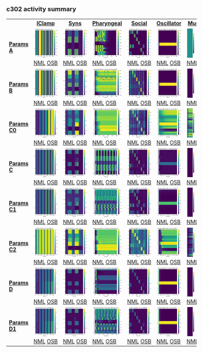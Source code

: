 ### c302 activity summary 
<table>
<tr><td>&nbsp;</td><td align="center"><b><a href="https://github.com/openworm/CElegansNeuroML/blob/master/CElegans/pythonScripts/c302/c302_IClamp.py">IClamp</a></b></td><td align="center"><b><a href="https://github.com/openworm/CElegansNeuroML/blob/master/CElegans/pythonScripts/c302/c302_Syns.py">Syns</a></b></td><td align="center"><b><a href="https://github.com/openworm/CElegansNeuroML/blob/master/CElegans/pythonScripts/c302/c302_Pharyngeal.py">Pharyngeal</a></b></td><td align="center"><b><a href="https://github.com/openworm/CElegansNeuroML/blob/master/CElegans/pythonScripts/c302/c302_Social.py">Social</a></b></td><td align="center"><b><a href="https://github.com/openworm/CElegansNeuroML/blob/master/CElegans/pythonScripts/c302/c302_Oscillator.py">Oscillator</a></b></td><td align="center"><b><a href="https://github.com/openworm/CElegansNeuroML/blob/master/CElegans/pythonScripts/c302/c302_Muscles.py">Muscles</a></b></td><td align="center"><b><a href="https://github.com/openworm/CElegansNeuroML/blob/master/CElegans/pythonScripts/c302/c302_Full.py">Full</a></b></td></tr>
<tr><td><b><a href="https://github.com/openworm/CElegansNeuroML/blob/master/CElegans/pythonScripts/c302/parameters_A.py">Params A</a></b></td><td><a href="summary_A_IClamp.md"><img alt="?" src="neurons_A_IClamp.png" height="80"/></a><br/><a href="https://github.com/openworm/CElegansNeuroML/blob/master/CElegans/pythonScripts/c302/examples/c302_A_IClamp.nml">NML</a>&nbsp;<a href="http://opensourcebrain.org/projects/celegans?explorer=https://raw.githubusercontent.com/openworm/CElegansNeuroML/master/CElegans/pythonScripts/c302/examples/c302_A_IClamp.nml">OSB</a></td><td><a href="summary_A_Syns.md"><img alt="?" src="neurons_A_Syns.png" height="80"/></a><br/><a href="https://github.com/openworm/CElegansNeuroML/blob/master/CElegans/pythonScripts/c302/examples/c302_A_Syns.nml">NML</a>&nbsp;<a href="http://opensourcebrain.org/projects/celegans?explorer=https://raw.githubusercontent.com/openworm/CElegansNeuroML/master/CElegans/pythonScripts/c302/examples/c302_A_Syns.nml">OSB</a></td><td><a href="summary_A_Pharyngeal.md"><img alt="?" src="neurons_A_Pharyngeal.png" height="80"/></a><br/><a href="https://github.com/openworm/CElegansNeuroML/blob/master/CElegans/pythonScripts/c302/examples/c302_A_Pharyngeal.nml">NML</a>&nbsp;<a href="http://opensourcebrain.org/projects/celegans?explorer=https://raw.githubusercontent.com/openworm/CElegansNeuroML/master/CElegans/pythonScripts/c302/examples/c302_A_Pharyngeal.nml">OSB</a></td><td><a href="summary_A_Social.md"><img alt="?" src="neurons_A_Social.png" height="80"/></a><br/><a href="https://github.com/openworm/CElegansNeuroML/blob/master/CElegans/pythonScripts/c302/examples/c302_A_Social.nml">NML</a>&nbsp;<a href="http://opensourcebrain.org/projects/celegans?explorer=https://raw.githubusercontent.com/openworm/CElegansNeuroML/master/CElegans/pythonScripts/c302/examples/c302_A_Social.nml">OSB</a></td><td><a href="summary_A_Oscillator.md"><img alt="?" src="neurons_A_Oscillator.png" height="80"/></a><br/><a href="https://github.com/openworm/CElegansNeuroML/blob/master/CElegans/pythonScripts/c302/examples/c302_A_Oscillator.nml">NML</a>&nbsp;<a href="http://opensourcebrain.org/projects/celegans?explorer=https://raw.githubusercontent.com/openworm/CElegansNeuroML/master/CElegans/pythonScripts/c302/examples/c302_A_Oscillator.nml">OSB</a></td><td><a href="summary_A_Muscles.md"><img alt="?" src="neurons_A_Muscles.png" height="80"/></a><br/><a href="https://github.com/openworm/CElegansNeuroML/blob/master/CElegans/pythonScripts/c302/examples/c302_A_Muscles.nml">NML</a>&nbsp;<a href="http://opensourcebrain.org/projects/celegans?explorer=https://raw.githubusercontent.com/openworm/CElegansNeuroML/master/CElegans/pythonScripts/c302/examples/c302_A_Muscles.nml">OSB</a></td><td><a href="summary_A_Full.md"><img alt="?" src="neurons_A_Full.png" height="80"/></a><br/><a href="https://github.com/openworm/CElegansNeuroML/blob/master/CElegans/pythonScripts/c302/examples/c302_A_Full.nml">NML</a>&nbsp;<a href="http://opensourcebrain.org/projects/celegans?explorer=https://raw.githubusercontent.com/openworm/CElegansNeuroML/master/CElegans/pythonScripts/c302/examples/c302_A_Full.nml">OSB</a></td></tr>
<tr><td><b><a href="https://github.com/openworm/CElegansNeuroML/blob/master/CElegans/pythonScripts/c302/parameters_B.py">Params B</a></b></td><td><a href="summary_B_IClamp.md"><img alt="?" src="neurons_B_IClamp.png" height="80"/></a><br/><a href="https://github.com/openworm/CElegansNeuroML/blob/master/CElegans/pythonScripts/c302/examples/c302_B_IClamp.nml">NML</a>&nbsp;<a href="http://opensourcebrain.org/projects/celegans?explorer=https://raw.githubusercontent.com/openworm/CElegansNeuroML/master/CElegans/pythonScripts/c302/examples/c302_B_IClamp.nml">OSB</a></td><td><a href="summary_B_Syns.md"><img alt="?" src="neurons_B_Syns.png" height="80"/></a><br/><a href="https://github.com/openworm/CElegansNeuroML/blob/master/CElegans/pythonScripts/c302/examples/c302_B_Syns.nml">NML</a>&nbsp;<a href="http://opensourcebrain.org/projects/celegans?explorer=https://raw.githubusercontent.com/openworm/CElegansNeuroML/master/CElegans/pythonScripts/c302/examples/c302_B_Syns.nml">OSB</a></td><td><a href="summary_B_Pharyngeal.md"><img alt="?" src="neurons_B_Pharyngeal.png" height="80"/></a><br/><a href="https://github.com/openworm/CElegansNeuroML/blob/master/CElegans/pythonScripts/c302/examples/c302_B_Pharyngeal.nml">NML</a>&nbsp;<a href="http://opensourcebrain.org/projects/celegans?explorer=https://raw.githubusercontent.com/openworm/CElegansNeuroML/master/CElegans/pythonScripts/c302/examples/c302_B_Pharyngeal.nml">OSB</a></td><td><a href="summary_B_Social.md"><img alt="?" src="neurons_B_Social.png" height="80"/></a><br/><a href="https://github.com/openworm/CElegansNeuroML/blob/master/CElegans/pythonScripts/c302/examples/c302_B_Social.nml">NML</a>&nbsp;<a href="http://opensourcebrain.org/projects/celegans?explorer=https://raw.githubusercontent.com/openworm/CElegansNeuroML/master/CElegans/pythonScripts/c302/examples/c302_B_Social.nml">OSB</a></td><td><a href="summary_B_Oscillator.md"><img alt="?" src="neurons_B_Oscillator.png" height="80"/></a><br/><a href="https://github.com/openworm/CElegansNeuroML/blob/master/CElegans/pythonScripts/c302/examples/c302_B_Oscillator.nml">NML</a>&nbsp;<a href="http://opensourcebrain.org/projects/celegans?explorer=https://raw.githubusercontent.com/openworm/CElegansNeuroML/master/CElegans/pythonScripts/c302/examples/c302_B_Oscillator.nml">OSB</a></td><td><a href="summary_B_Muscles.md"><img alt="?" src="neurons_B_Muscles.png" height="80"/></a><br/><a href="https://github.com/openworm/CElegansNeuroML/blob/master/CElegans/pythonScripts/c302/examples/c302_B_Muscles.nml">NML</a>&nbsp;<a href="http://opensourcebrain.org/projects/celegans?explorer=https://raw.githubusercontent.com/openworm/CElegansNeuroML/master/CElegans/pythonScripts/c302/examples/c302_B_Muscles.nml">OSB</a></td><td><a href="summary_B_Full.md"><img alt="?" src="neurons_B_Full.png" height="80"/></a><br/><a href="https://github.com/openworm/CElegansNeuroML/blob/master/CElegans/pythonScripts/c302/examples/c302_B_Full.nml">NML</a>&nbsp;<a href="http://opensourcebrain.org/projects/celegans?explorer=https://raw.githubusercontent.com/openworm/CElegansNeuroML/master/CElegans/pythonScripts/c302/examples/c302_B_Full.nml">OSB</a></td></tr>
<tr><td><b><a href="https://github.com/openworm/CElegansNeuroML/blob/master/CElegans/pythonScripts/c302/parameters_C0.py">Params C0</a></b></td><td><a href="summary_C0_IClamp.md"><img alt="?" src="neurons_C0_IClamp.png" height="80"/></a><br/><a href="https://github.com/openworm/CElegansNeuroML/blob/master/CElegans/pythonScripts/c302/examples/c302_C0_IClamp.nml">NML</a>&nbsp;<a href="http://opensourcebrain.org/projects/celegans?explorer=https://raw.githubusercontent.com/openworm/CElegansNeuroML/master/CElegans/pythonScripts/c302/examples/c302_C0_IClamp.nml">OSB</a></td><td><a href="summary_C0_Syns.md"><img alt="?" src="neurons_C0_Syns.png" height="80"/></a><br/><a href="https://github.com/openworm/CElegansNeuroML/blob/master/CElegans/pythonScripts/c302/examples/c302_C0_Syns.nml">NML</a>&nbsp;<a href="http://opensourcebrain.org/projects/celegans?explorer=https://raw.githubusercontent.com/openworm/CElegansNeuroML/master/CElegans/pythonScripts/c302/examples/c302_C0_Syns.nml">OSB</a></td><td><a href="summary_C0_Pharyngeal.md"><img alt="?" src="neurons_C0_Pharyngeal.png" height="80"/></a><br/><a href="https://github.com/openworm/CElegansNeuroML/blob/master/CElegans/pythonScripts/c302/examples/c302_C0_Pharyngeal.nml">NML</a>&nbsp;<a href="http://opensourcebrain.org/projects/celegans?explorer=https://raw.githubusercontent.com/openworm/CElegansNeuroML/master/CElegans/pythonScripts/c302/examples/c302_C0_Pharyngeal.nml">OSB</a></td><td><a href="summary_C0_Social.md"><img alt="?" src="neurons_C0_Social.png" height="80"/></a><br/><a href="https://github.com/openworm/CElegansNeuroML/blob/master/CElegans/pythonScripts/c302/examples/c302_C0_Social.nml">NML</a>&nbsp;<a href="http://opensourcebrain.org/projects/celegans?explorer=https://raw.githubusercontent.com/openworm/CElegansNeuroML/master/CElegans/pythonScripts/c302/examples/c302_C0_Social.nml">OSB</a></td><td><a href="summary_C0_Oscillator.md"><img alt="?" src="neurons_C0_Oscillator.png" height="80"/></a><br/><a href="https://github.com/openworm/CElegansNeuroML/blob/master/CElegans/pythonScripts/c302/examples/c302_C0_Oscillator.nml">NML</a>&nbsp;<a href="http://opensourcebrain.org/projects/celegans?explorer=https://raw.githubusercontent.com/openworm/CElegansNeuroML/master/CElegans/pythonScripts/c302/examples/c302_C0_Oscillator.nml">OSB</a></td><td><a href="summary_C0_Muscles.md"><img alt="?" src="neurons_C0_Muscles.png" height="80"/></a><br/><a href="https://github.com/openworm/CElegansNeuroML/blob/master/CElegans/pythonScripts/c302/examples/c302_C0_Muscles.nml">NML</a>&nbsp;<a href="http://opensourcebrain.org/projects/celegans?explorer=https://raw.githubusercontent.com/openworm/CElegansNeuroML/master/CElegans/pythonScripts/c302/examples/c302_C0_Muscles.nml">OSB</a></td><td><a href="summary_C0_Full.md"><img alt="?" src="neurons_C0_Full.png" height="80"/></a><br/><a href="https://github.com/openworm/CElegansNeuroML/blob/master/CElegans/pythonScripts/c302/examples/c302_C0_Full.nml">NML</a>&nbsp;<a href="http://opensourcebrain.org/projects/celegans?explorer=https://raw.githubusercontent.com/openworm/CElegansNeuroML/master/CElegans/pythonScripts/c302/examples/c302_C0_Full.nml">OSB</a></td></tr>
<tr><td><b><a href="https://github.com/openworm/CElegansNeuroML/blob/master/CElegans/pythonScripts/c302/parameters_C.py">Params C</a></b></td><td><a href="summary_C_IClamp.md"><img alt="?" src="neurons_C_IClamp.png" height="80"/></a><br/><a href="https://github.com/openworm/CElegansNeuroML/blob/master/CElegans/pythonScripts/c302/examples/c302_C_IClamp.nml">NML</a>&nbsp;<a href="http://opensourcebrain.org/projects/celegans?explorer=https://raw.githubusercontent.com/openworm/CElegansNeuroML/master/CElegans/pythonScripts/c302/examples/c302_C_IClamp.nml">OSB</a></td><td><a href="summary_C_Syns.md"><img alt="?" src="neurons_C_Syns.png" height="80"/></a><br/><a href="https://github.com/openworm/CElegansNeuroML/blob/master/CElegans/pythonScripts/c302/examples/c302_C_Syns.nml">NML</a>&nbsp;<a href="http://opensourcebrain.org/projects/celegans?explorer=https://raw.githubusercontent.com/openworm/CElegansNeuroML/master/CElegans/pythonScripts/c302/examples/c302_C_Syns.nml">OSB</a></td><td><a href="summary_C_Pharyngeal.md"><img alt="?" src="neurons_C_Pharyngeal.png" height="80"/></a><br/><a href="https://github.com/openworm/CElegansNeuroML/blob/master/CElegans/pythonScripts/c302/examples/c302_C_Pharyngeal.nml">NML</a>&nbsp;<a href="http://opensourcebrain.org/projects/celegans?explorer=https://raw.githubusercontent.com/openworm/CElegansNeuroML/master/CElegans/pythonScripts/c302/examples/c302_C_Pharyngeal.nml">OSB</a></td><td><a href="summary_C_Social.md"><img alt="?" src="neurons_C_Social.png" height="80"/></a><br/><a href="https://github.com/openworm/CElegansNeuroML/blob/master/CElegans/pythonScripts/c302/examples/c302_C_Social.nml">NML</a>&nbsp;<a href="http://opensourcebrain.org/projects/celegans?explorer=https://raw.githubusercontent.com/openworm/CElegansNeuroML/master/CElegans/pythonScripts/c302/examples/c302_C_Social.nml">OSB</a></td><td><a href="summary_C_Oscillator.md"><img alt="?" src="neurons_C_Oscillator.png" height="80"/></a><br/><a href="https://github.com/openworm/CElegansNeuroML/blob/master/CElegans/pythonScripts/c302/examples/c302_C_Oscillator.nml">NML</a>&nbsp;<a href="http://opensourcebrain.org/projects/celegans?explorer=https://raw.githubusercontent.com/openworm/CElegansNeuroML/master/CElegans/pythonScripts/c302/examples/c302_C_Oscillator.nml">OSB</a></td><td><a href="summary_C_Muscles.md"><img alt="?" src="neurons_C_Muscles.png" height="80"/></a><br/><a href="https://github.com/openworm/CElegansNeuroML/blob/master/CElegans/pythonScripts/c302/examples/c302_C_Muscles.nml">NML</a>&nbsp;<a href="http://opensourcebrain.org/projects/celegans?explorer=https://raw.githubusercontent.com/openworm/CElegansNeuroML/master/CElegans/pythonScripts/c302/examples/c302_C_Muscles.nml">OSB</a></td><td><a href="summary_C_Full.md"><img alt="?" src="neurons_C_Full.png" height="80"/></a><br/><a href="https://github.com/openworm/CElegansNeuroML/blob/master/CElegans/pythonScripts/c302/examples/c302_C_Full.nml">NML</a>&nbsp;<a href="http://opensourcebrain.org/projects/celegans?explorer=https://raw.githubusercontent.com/openworm/CElegansNeuroML/master/CElegans/pythonScripts/c302/examples/c302_C_Full.nml">OSB</a></td></tr>
<tr><td><b><a href="https://github.com/openworm/CElegansNeuroML/blob/master/CElegans/pythonScripts/c302/parameters_C1.py">Params C1</a></b></td><td><a href="summary_C1_IClamp.md"><img alt="?" src="neurons_C1_IClamp.png" height="80"/></a><br/><a href="https://github.com/openworm/CElegansNeuroML/blob/master/CElegans/pythonScripts/c302/examples/c302_C1_IClamp.nml">NML</a>&nbsp;<a href="http://opensourcebrain.org/projects/celegans?explorer=https://raw.githubusercontent.com/openworm/CElegansNeuroML/master/CElegans/pythonScripts/c302/examples/c302_C1_IClamp.nml">OSB</a></td><td><a href="summary_C1_Syns.md"><img alt="?" src="neurons_C1_Syns.png" height="80"/></a><br/><a href="https://github.com/openworm/CElegansNeuroML/blob/master/CElegans/pythonScripts/c302/examples/c302_C1_Syns.nml">NML</a>&nbsp;<a href="http://opensourcebrain.org/projects/celegans?explorer=https://raw.githubusercontent.com/openworm/CElegansNeuroML/master/CElegans/pythonScripts/c302/examples/c302_C1_Syns.nml">OSB</a></td><td><a href="summary_C1_Pharyngeal.md"><img alt="?" src="neurons_C1_Pharyngeal.png" height="80"/></a><br/><a href="https://github.com/openworm/CElegansNeuroML/blob/master/CElegans/pythonScripts/c302/examples/c302_C1_Pharyngeal.nml">NML</a>&nbsp;<a href="http://opensourcebrain.org/projects/celegans?explorer=https://raw.githubusercontent.com/openworm/CElegansNeuroML/master/CElegans/pythonScripts/c302/examples/c302_C1_Pharyngeal.nml">OSB</a></td><td><a href="summary_C1_Social.md"><img alt="?" src="neurons_C1_Social.png" height="80"/></a><br/><a href="https://github.com/openworm/CElegansNeuroML/blob/master/CElegans/pythonScripts/c302/examples/c302_C1_Social.nml">NML</a>&nbsp;<a href="http://opensourcebrain.org/projects/celegans?explorer=https://raw.githubusercontent.com/openworm/CElegansNeuroML/master/CElegans/pythonScripts/c302/examples/c302_C1_Social.nml">OSB</a></td><td><a href="summary_C1_Oscillator.md"><img alt="?" src="neurons_C1_Oscillator.png" height="80"/></a><br/><a href="https://github.com/openworm/CElegansNeuroML/blob/master/CElegans/pythonScripts/c302/examples/c302_C1_Oscillator.nml">NML</a>&nbsp;<a href="http://opensourcebrain.org/projects/celegans?explorer=https://raw.githubusercontent.com/openworm/CElegansNeuroML/master/CElegans/pythonScripts/c302/examples/c302_C1_Oscillator.nml">OSB</a></td><td><a href="summary_C1_Muscles.md"><img alt="?" src="neurons_C1_Muscles.png" height="80"/></a><br/><a href="https://github.com/openworm/CElegansNeuroML/blob/master/CElegans/pythonScripts/c302/examples/c302_C1_Muscles.nml">NML</a>&nbsp;<a href="http://opensourcebrain.org/projects/celegans?explorer=https://raw.githubusercontent.com/openworm/CElegansNeuroML/master/CElegans/pythonScripts/c302/examples/c302_C1_Muscles.nml">OSB</a></td><td><a href="summary_C1_Full.md"><img alt="?" src="neurons_C1_Full.png" height="80"/></a><br/><a href="https://github.com/openworm/CElegansNeuroML/blob/master/CElegans/pythonScripts/c302/examples/c302_C1_Full.nml">NML</a>&nbsp;<a href="http://opensourcebrain.org/projects/celegans?explorer=https://raw.githubusercontent.com/openworm/CElegansNeuroML/master/CElegans/pythonScripts/c302/examples/c302_C1_Full.nml">OSB</a></td></tr>
<tr><td><b><a href="https://github.com/openworm/CElegansNeuroML/blob/master/CElegans/pythonScripts/c302/parameters_C2.py">Params C2</a></b></td><td><a href="summary_C2_IClamp.md"><img alt="?" src="neurons_C2_IClamp.png" height="80"/></a><br/><a href="https://github.com/openworm/CElegansNeuroML/blob/master/CElegans/pythonScripts/c302/examples/c302_C2_IClamp.nml">NML</a>&nbsp;<a href="http://opensourcebrain.org/projects/celegans?explorer=https://raw.githubusercontent.com/openworm/CElegansNeuroML/master/CElegans/pythonScripts/c302/examples/c302_C2_IClamp.nml">OSB</a></td><td><a href="summary_C2_Syns.md"><img alt="?" src="neurons_C2_Syns.png" height="80"/></a><br/><a href="https://github.com/openworm/CElegansNeuroML/blob/master/CElegans/pythonScripts/c302/examples/c302_C2_Syns.nml">NML</a>&nbsp;<a href="http://opensourcebrain.org/projects/celegans?explorer=https://raw.githubusercontent.com/openworm/CElegansNeuroML/master/CElegans/pythonScripts/c302/examples/c302_C2_Syns.nml">OSB</a></td><td><a href="summary_C2_Pharyngeal.md"><img alt="?" src="neurons_C2_Pharyngeal.png" height="80"/></a><br/><a href="https://github.com/openworm/CElegansNeuroML/blob/master/CElegans/pythonScripts/c302/examples/c302_C2_Pharyngeal.nml">NML</a>&nbsp;<a href="http://opensourcebrain.org/projects/celegans?explorer=https://raw.githubusercontent.com/openworm/CElegansNeuroML/master/CElegans/pythonScripts/c302/examples/c302_C2_Pharyngeal.nml">OSB</a></td><td><a href="summary_C2_Social.md"><img alt="?" src="neurons_C2_Social.png" height="80"/></a><br/><a href="https://github.com/openworm/CElegansNeuroML/blob/master/CElegans/pythonScripts/c302/examples/c302_C2_Social.nml">NML</a>&nbsp;<a href="http://opensourcebrain.org/projects/celegans?explorer=https://raw.githubusercontent.com/openworm/CElegansNeuroML/master/CElegans/pythonScripts/c302/examples/c302_C2_Social.nml">OSB</a></td><td><a href="summary_C2_Oscillator.md"><img alt="?" src="neurons_C2_Oscillator.png" height="80"/></a><br/><a href="https://github.com/openworm/CElegansNeuroML/blob/master/CElegans/pythonScripts/c302/examples/c302_C2_Oscillator.nml">NML</a>&nbsp;<a href="http://opensourcebrain.org/projects/celegans?explorer=https://raw.githubusercontent.com/openworm/CElegansNeuroML/master/CElegans/pythonScripts/c302/examples/c302_C2_Oscillator.nml">OSB</a></td><td><a href="summary_C2_Muscles.md"><img alt="?" src="neurons_C2_Muscles.png" height="80"/></a><br/><a href="https://github.com/openworm/CElegansNeuroML/blob/master/CElegans/pythonScripts/c302/examples/c302_C2_Muscles.nml">NML</a>&nbsp;<a href="http://opensourcebrain.org/projects/celegans?explorer=https://raw.githubusercontent.com/openworm/CElegansNeuroML/master/CElegans/pythonScripts/c302/examples/c302_C2_Muscles.nml">OSB</a></td><td><a href="summary_C2_Full.md"><img alt="?" src="neurons_C2_Full.png" height="80"/></a><br/><a href="https://github.com/openworm/CElegansNeuroML/blob/master/CElegans/pythonScripts/c302/examples/c302_C2_Full.nml">NML</a>&nbsp;<a href="http://opensourcebrain.org/projects/celegans?explorer=https://raw.githubusercontent.com/openworm/CElegansNeuroML/master/CElegans/pythonScripts/c302/examples/c302_C2_Full.nml">OSB</a></td></tr>
<tr><td><b><a href="https://github.com/openworm/CElegansNeuroML/blob/master/CElegans/pythonScripts/c302/parameters_D.py">Params D</a></b></td><td><a href="summary_D_IClamp.md"><img alt="?" src="neurons_D_IClamp.png" height="80"/></a><br/><a href="https://github.com/openworm/CElegansNeuroML/blob/master/CElegans/pythonScripts/c302/examples/c302_D_IClamp.nml">NML</a>&nbsp;<a href="http://opensourcebrain.org/projects/celegans?explorer=https://raw.githubusercontent.com/openworm/CElegansNeuroML/master/CElegans/pythonScripts/c302/examples/c302_D_IClamp.nml">OSB</a></td><td><a href="summary_D_Syns.md"><img alt="?" src="neurons_D_Syns.png" height="80"/></a><br/><a href="https://github.com/openworm/CElegansNeuroML/blob/master/CElegans/pythonScripts/c302/examples/c302_D_Syns.nml">NML</a>&nbsp;<a href="http://opensourcebrain.org/projects/celegans?explorer=https://raw.githubusercontent.com/openworm/CElegansNeuroML/master/CElegans/pythonScripts/c302/examples/c302_D_Syns.nml">OSB</a></td><td><a href="summary_D_Pharyngeal.md"><img alt="?" src="neurons_D_Pharyngeal.png" height="80"/></a><br/><a href="https://github.com/openworm/CElegansNeuroML/blob/master/CElegans/pythonScripts/c302/examples/c302_D_Pharyngeal.nml">NML</a>&nbsp;<a href="http://opensourcebrain.org/projects/celegans?explorer=https://raw.githubusercontent.com/openworm/CElegansNeuroML/master/CElegans/pythonScripts/c302/examples/c302_D_Pharyngeal.nml">OSB</a></td><td><a href="summary_D_Social.md"><img alt="?" src="neurons_D_Social.png" height="80"/></a><br/><a href="https://github.com/openworm/CElegansNeuroML/blob/master/CElegans/pythonScripts/c302/examples/c302_D_Social.nml">NML</a>&nbsp;<a href="http://opensourcebrain.org/projects/celegans?explorer=https://raw.githubusercontent.com/openworm/CElegansNeuroML/master/CElegans/pythonScripts/c302/examples/c302_D_Social.nml">OSB</a></td><td><a href="summary_D_Oscillator.md"><img alt="?" src="neurons_D_Oscillator.png" height="80"/></a><br/><a href="https://github.com/openworm/CElegansNeuroML/blob/master/CElegans/pythonScripts/c302/examples/c302_D_Oscillator.nml">NML</a>&nbsp;<a href="http://opensourcebrain.org/projects/celegans?explorer=https://raw.githubusercontent.com/openworm/CElegansNeuroML/master/CElegans/pythonScripts/c302/examples/c302_D_Oscillator.nml">OSB</a></td><td><a href="summary_D_Muscles.md"><img alt="?" src="neurons_D_Muscles.png" height="80"/></a><br/><a href="https://github.com/openworm/CElegansNeuroML/blob/master/CElegans/pythonScripts/c302/examples/c302_D_Muscles.nml">NML</a>&nbsp;<a href="http://opensourcebrain.org/projects/celegans?explorer=https://raw.githubusercontent.com/openworm/CElegansNeuroML/master/CElegans/pythonScripts/c302/examples/c302_D_Muscles.nml">OSB</a></td><td><a href="summary_D_Full.md"><img alt="?" src="neurons_D_Full.png" height="80"/></a><br/><a href="https://github.com/openworm/CElegansNeuroML/blob/master/CElegans/pythonScripts/c302/examples/c302_D_Full.nml">NML</a>&nbsp;<a href="http://opensourcebrain.org/projects/celegans?explorer=https://raw.githubusercontent.com/openworm/CElegansNeuroML/master/CElegans/pythonScripts/c302/examples/c302_D_Full.nml">OSB</a></td></tr>
<tr><td><b><a href="https://github.com/openworm/CElegansNeuroML/blob/master/CElegans/pythonScripts/c302/parameters_D1.py">Params D1</a></b></td><td><a href="summary_D1_IClamp.md"><img alt="?" src="neurons_D1_IClamp.png" height="80"/></a><br/><a href="https://github.com/openworm/CElegansNeuroML/blob/master/CElegans/pythonScripts/c302/examples/c302_D1_IClamp.nml">NML</a>&nbsp;<a href="http://opensourcebrain.org/projects/celegans?explorer=https://raw.githubusercontent.com/openworm/CElegansNeuroML/master/CElegans/pythonScripts/c302/examples/c302_D1_IClamp.nml">OSB</a></td><td><a href="summary_D1_Syns.md"><img alt="?" src="neurons_D1_Syns.png" height="80"/></a><br/><a href="https://github.com/openworm/CElegansNeuroML/blob/master/CElegans/pythonScripts/c302/examples/c302_D1_Syns.nml">NML</a>&nbsp;<a href="http://opensourcebrain.org/projects/celegans?explorer=https://raw.githubusercontent.com/openworm/CElegansNeuroML/master/CElegans/pythonScripts/c302/examples/c302_D1_Syns.nml">OSB</a></td><td><a href="summary_D1_Pharyngeal.md"><img alt="?" src="neurons_D1_Pharyngeal.png" height="80"/></a><br/><a href="https://github.com/openworm/CElegansNeuroML/blob/master/CElegans/pythonScripts/c302/examples/c302_D1_Pharyngeal.nml">NML</a>&nbsp;<a href="http://opensourcebrain.org/projects/celegans?explorer=https://raw.githubusercontent.com/openworm/CElegansNeuroML/master/CElegans/pythonScripts/c302/examples/c302_D1_Pharyngeal.nml">OSB</a></td><td><a href="summary_D1_Social.md"><img alt="?" src="neurons_D1_Social.png" height="80"/></a><br/><a href="https://github.com/openworm/CElegansNeuroML/blob/master/CElegans/pythonScripts/c302/examples/c302_D1_Social.nml">NML</a>&nbsp;<a href="http://opensourcebrain.org/projects/celegans?explorer=https://raw.githubusercontent.com/openworm/CElegansNeuroML/master/CElegans/pythonScripts/c302/examples/c302_D1_Social.nml">OSB</a></td><td><a href="summary_D1_Oscillator.md"><img alt="?" src="neurons_D1_Oscillator.png" height="80"/></a><br/><a href="https://github.com/openworm/CElegansNeuroML/blob/master/CElegans/pythonScripts/c302/examples/c302_D1_Oscillator.nml">NML</a>&nbsp;<a href="http://opensourcebrain.org/projects/celegans?explorer=https://raw.githubusercontent.com/openworm/CElegansNeuroML/master/CElegans/pythonScripts/c302/examples/c302_D1_Oscillator.nml">OSB</a></td><td><a href="summary_D1_Muscles.md"><img alt="?" src="neurons_D1_Muscles.png" height="80"/></a><br/><a href="https://github.com/openworm/CElegansNeuroML/blob/master/CElegans/pythonScripts/c302/examples/c302_D1_Muscles.nml">NML</a>&nbsp;<a href="http://opensourcebrain.org/projects/celegans?explorer=https://raw.githubusercontent.com/openworm/CElegansNeuroML/master/CElegans/pythonScripts/c302/examples/c302_D1_Muscles.nml">OSB</a></td><td><a href="summary_D1_Full.md"><img alt="?" src="neurons_D1_Full.png" height="80"/></a><br/><a href="https://github.com/openworm/CElegansNeuroML/blob/master/CElegans/pythonScripts/c302/examples/c302_D1_Full.nml">NML</a>&nbsp;<a href="http://opensourcebrain.org/projects/celegans?explorer=https://raw.githubusercontent.com/openworm/CElegansNeuroML/master/CElegans/pythonScripts/c302/examples/c302_D1_Full.nml">OSB</a></td></tr>
</table>
